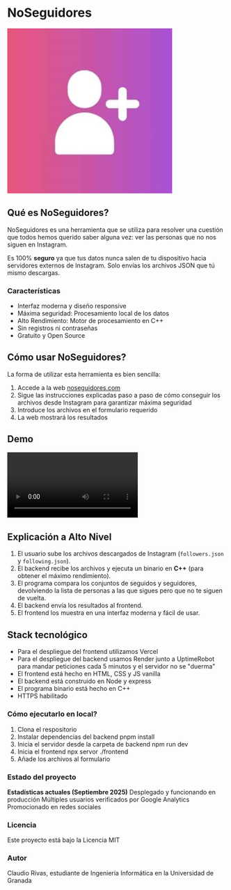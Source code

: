 # NoSeguidores

![logo](/frontend/images/followers.jpg)

## Qué es NoSeguidores?
NoSeguidores es una herramienta que se utiliza para resolver una cuestión que todos hemos querido saber alguna vez: ver las personas que no nos siguen en Instagram.

Es 100% **seguro** ya que tus datos nunca salen de tu dispositivo hacia servidores externos de Instagram. Solo envías los archivos JSON que tú mismo descargas.

### Características
- Interfaz moderna y diseño responsive
- Máxima seguridad: Procesamiento local de los datos
- Alto Rendimiento: Motor de procesamiento en C++
- Sin registros ni contraseñas
- Gratuito y Open Source

## Cómo usar NoSeguidores?
La forma de utilizar esta herramienta es bien sencilla:
1. Accede a la web [noseguidores.com](https://noseguidores.com)
2. Sigue las instrucciones explicadas paso a paso de cómo conseguir los archivos desde Instagram para garantizar máxima seguridad
3. Introduce los archivos en el formulario requerido
4. La web mostrará los resultados

## Demo
![Video demostración](/frontend/images/screenshots/demovideo.webm)

## Explicación a Alto Nivel
1. El usuario sube los archivos descargados de Instagram (`followers.json` y `following.json`).  
2. El backend recibe los archivos y ejecuta un binario en **C++** (para obtener el máximo rendimiento).  
3. El programa compara los conjuntos de seguidos y seguidores, devolviendo la lista de personas a las que sigues pero que no te siguen de vuelta.  
4. El backend envía los resultados al frontend.  
5. El frontend los muestra en una interfaz moderna y fácil de usar.

## Stack tecnológico
- Para el despliegue del frontend utilizamos Vercel
- Para el despliegue del backend usamos Render junto a UptimeRobot para mandar peticiones cada 5 minutos y el servidor no se "duerma"
- El frontend está hecho en HTML, CSS y JS vanilla
- El backend está construido en Node y express
- El programa binario está hecho en C++
- HTTPS habilitado

### Cómo ejecutarlo en local?
1. Clona el respositorio
2. Instalar dependencias del backend
    pnpm install
3. Inicia el servidor desde la carpeta de backend
    npm run dev 
4. Inicia el frontend
    npx servor ./frontend
5. Añade los archivos al formulario

### Estado del proyecto
**Estadísticas actuales (Septiembre 2025)**
Desplegado y funcionando en producción
Múltiples usuarios verificados por Google Analytics
Promocionado en redes sociales

### Licencia
Este proyecto está bajo la Licencia MIT

### Autor
Claudio Rivas, estudiante de Ingeniería Informática en la Universidad de Granada